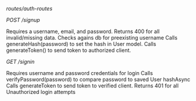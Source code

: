 *routes/auth-routes*

_POST /signup_  

  Requires a username, email, and password. Returns 400 for all invalid/missing data.
  Checks agains db for preexisting username
  Calls generateHash(password) to set the hash in User model.
  Calls generateToken() to send token to authorized client.

_GET /signin_

  Requires username and password credentials for login
  Calls verifyPassword(password) to compare password to saved User hashAsync
  Calls generateToken to send token to verified client.
  Returns 401 for all Unauthorized login attempts
